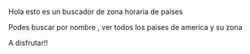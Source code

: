 Hola esto es un buscador de zona horaria de paises

Podes buscar por nombre , ver todos los paises de america y su zona

A disfrutar!!
